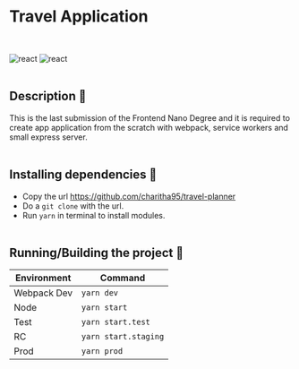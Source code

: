 # Travel Application
<br/>


![react](https://img.shields.io/badge/webpack-4.41.6-blue?style=flat&logo=webpack)
![react](https://img.shields.io/badge/sass-4.12-f42b8f?style=flat&logo=sass)
<br/><br/>

## Description :newspaper:

This is the last submission of the Frontend Nano Degree and it is required to create app application from the scratch with webpack, service workers and small express server.
<br/><br/>

## Installing dependencies :wrench: 
- Copy the url https://github.com/charitha95/travel-planner
- Do a `git clone` with the url.
- Run `yarn` in terminal to install modules.
<br/><br/>


## Running/Building the project  :hammer:
| Environment| Command
| ------| ----|
| Webpack Dev| `yarn dev` |
| Node | `yarn start`|
| Test| `yarn start.test` |
| RC  | `yarn start.staging` |
| Prod| `yarn prod`|
